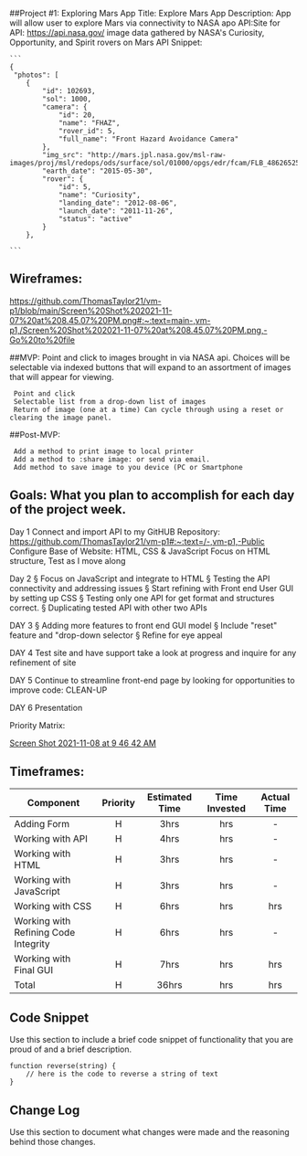 ##Project #1: Exploring Mars
	 App Title: Explore Mars
	 App Description: 
	 App will allow user to explore Mars via connectivity to NASA apo
	 API:Site for API:
		https://api.nasa.gov/  image data gathered by NASA's Curiosity, Opportunity, and Spirit rovers on Mars 
	 API Snippet:
		
	
	```
	{
   	 "photos": [
        {
            "id": 102693,
            "sol": 1000,
            "camera": {
                "id": 20,
                "name": "FHAZ",
                "rover_id": 5,
                "full_name": "Front Hazard Avoidance Camera"
            },
            "img_src": "http://mars.jpl.nasa.gov/msl-raw-images/proj/msl/redops/ods/surface/sol/01000/opgs/edr/fcam/FLB_486265257EDR_F0481570FHAZ00323M_.JPG",
            "earth_date": "2015-05-30",
            "rover": {
                "id": 5,
                "name": "Curiosity",
                "landing_date": "2012-08-06",
                "launch_date": "2011-11-26",
                "status": "active"
            }
        },
	
	```
	
		
## Wireframes: 
	
https://github.com/ThomasTaylor21/vm-p1/blob/main/Screen%20Shot%202021-11-07%20at%208.45.07%20PM.png#:~:text=main-,vm-p1,/Screen%20Shot%202021-11-07%20at%208.45.07%20PM.png,-Go%20to%20file
	


 ##MVP: 
	 Point and click to images brought in via NASA api. 
	 Choices will be selectable via indexed buttons that will expand to an assortment of images that will appear for viewing.

	 Point and click
	 Selectable list from a drop-down list of images
	 Return of image (one at a time) Can cycle through using a reset or clearing the image panel.

##Post-MVP: 

	 Add a method to print image to local printer
	 Add a method to :share image: or send via email.
	 Add method to save image to you device (PC or Smartphone
	
## Goals: What you plan to accomplish for each day of the project week.

Day 1
		 Connect and import API to my GitHUB Repository: https://github.com/ThomasTaylor21/vm-p1#:~:text=/-,vm-p1,-Public
		 Configure Base of Website: HTML, CSS & JavaScript
		 Focus on HTML structure, Test as I move along 
		
Day 2
		§ Focus on JavaScript and integrate to HTML
		§ Testing the API connectivity and addressing issues
		§ Start refining with Front end User GUI by setting up CSS
		§ Testing only one API for get format and structures correct.
		§ Duplicating tested API with other two APIs
		
DAY 3
		§ Adding more features to front end GUI model
		§ Include "reset" feature and "drop-down selector
		§ Refine for eye appeal
		
DAY 4
		Test site and have support take a look at progress and inquire for any refinement of site
		
DAY 5
		Continue to streamline front-end page by looking for opportunities to improve code: CLEAN-UP
		
DAY 6
    		Presentation

Priority Matrix: 
	
[Screen Shot 2021-11-08 at 9 46 42 AM](https://user-images.githubusercontent.com/79855481/140773340-fc275c3b-8bd0-4f96-8a51-f263630acb86.png)





## Timeframes: 

| Component | Priority | Estimated Time | Time Invested | Actual Time |
| --- | :---: |  :---: | :---: | :---: |
| Adding Form | H | 3hrs| hrs | - |
| Working with API | H | 4hrs| hrs | - |
| Working with HTML | H | 3hrs| hrs |    - |
| Working with JavaScript | H | 3hrs| hrs |     - |
| Working with CSS | H | 6hrs| hrs | hrs |
| Working with Refining Code Integrity | H| 6hrs| hrs |    -|
| Working with Final GUI | H | 7hrs| hrs | hrs |
| Total | H | 36hrs| hrs | hrs |
## Code Snippet
Use this section to include a brief code snippet of functionality that you are proud of and a brief description.  
```
function reverse(string) {
	// here is the code to reverse a string of text
}
```
## Change Log
 Use this section to document what changes were made and the reasoning behind those changes. 
 






















